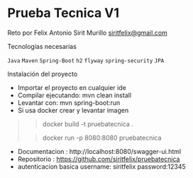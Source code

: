 # Prueba Tecnica V1

Reto por Felix Antonio Sirit Murillo siritfelix@gmail.com

Tecnologías necesarias

`Java` `Maven` `Spring-Boot` `h2` `flyway` `spring-security` `JPA`

Instalación del proyecto

* Importar el proyecto en cualquier ide
* Compilar ejecutando: mvn clean install
* Levantar con: mvn spring-boot:run
* Si usa docker crear  y levantar imagen

>> docker build -t pruebatecnica .
>>
>
>> docker run -p 8080:8080 pruebatecnica
>>

* Documentacion : http://localhost:8080/swagger-ui.html
* Repositorio : https://github.com/siritfelix/pruebatecnica
* autenticacion basica username: siritfelix password:12345

